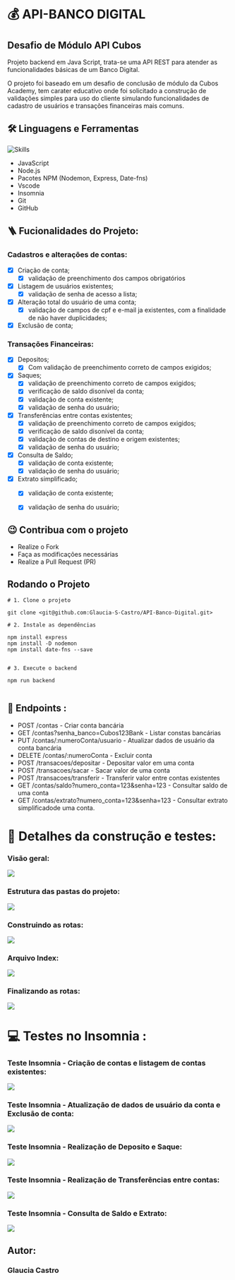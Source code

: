 # 💰 API-BANCO DIGITAL 
## Desafio de Módulo API Cubos


  <p align="left">
Projeto backend em Java Script, trata-se uma API REST para atender as funcionalidades básicas de um Banco Digital.

O projeto foi baseado em um desafio de conclusão de módulo da Cubos Academy, tem carater educativo onde foi solicitado a construção de validações simples para uso do cliente simulando funcionalidades de cadastro de usuários e transações financeiras mais comuns.
  </p>


## 🛠️ Linguagens e Ferramentas

![Skills](https://skillicons.dev/icons?i=js,nodejs,express,vscode,git,github)

- JavaScript
- Node.js
- Pacotes NPM (Nodemon, Express, Date-fns)
- Vscode
- Insomnia
- Git
- GitHub

## 🪜 Fucionalidades do Projeto:

### Cadastros e alterações de contas:

- [x] Criação de conta;
  - [x] validação de preenchimento dos campos obrigatórios

- [x] Listagem de usuários existentes;
  - [x] validação de senha de acesso a lista;

- [x] Alteração total do usuário de uma conta; 
  - [x] validação de campos de cpf e e-mail ja existentes, com a finalidade de não haver duplicidades;

- [x] Exclusão de conta;

### Transações Financeiras: 

- [x] Depositos; 
  - [x] Com validação de preenchimento correto de campos exigidos;
  
- [x] Saques;
  - [x] validação de preenchimento correto de campos exigidos;
  - [x] verificação de saldo disonível da conta;
  - [x] validação de conta existente;
  - [x] validação de senha do usuário;

 - [x] Transferências entre contas existentes;
   - [x] validação de preenchimento correto de campos exigidos;
   - [x] verificação de saldo disonível da conta;
   - [x] validação de contas de destino e origem existentes;
   - [x] validação de senha do usuário;

 - [x] Consulta de Saldo;
   - [x] validação de conta existente;
   - [x] validação de senha do usuário;

 - [x] Extrato simplificado;
   - [x] validação de conta existente;
   - [x] validação de senha do usuário;



## 😉 Contribua com o projeto

- Realize o Fork
- Faça as modificações necessárias
- Realize a Pull Request (PR)

## Rodando o Projeto

```shell
# 1. Clone o projeto

git clone <git@github.com:Glaucia-S-Castro/API-Banco-Digital.git>

# 2. Instale as dependências

npm install express
npm install -D nodemon
npm install date-fns --save


# 3. Execute o backend

npm run backend


```

## 📌 Endpoints :

- POST /contas - Criar conta bancária
- GET /contas?senha_banco=Cubos123Bank - Listar constas bancárias 
- PUT /contas/:numeroConta/usuario - Atualizar dados de usuário da conta bancária
- DELETE /contas/:numeroConta - Excluir conta
- POST /transacoes/depositar - Depositar valor em uma conta
- POST /transacoes/sacar - Sacar valor de uma conta
- POST /transacoes/transferir - Transferir valor entre contas existentes
- GET /contas/saldo?numero_conta=123&senha=123 - Consultar saldo de uma conta
- GET /contas/extrato?numero_conta=123&senha=123 - Consultar extrato simplificadode uma conta.


# 🚀 Detalhes da construção e testes:

### Visão geral:

<img src="img/Visão geral dos arquivos  gif.gif">


### Estrutura das pastas do projeto:

<img src="img/Estrutura das pastas do projeto.png">


### Construindo as rotas:

<img src="img/Construindo as rotas.png">

### Arquivo Index:

<img src="img/Arquivo Index.png">

### Finalizando as rotas:

<img src="img/Construindo as rotas.png">


# 💻 Testes no Insomnia :

### Teste Insomnia - Criação de contas e listagem de contas existentes:

<img src="img/Teste insomnia - Criar contas e Listar contas existentes.gif">


### Teste Insomnia - Atualização de dados de usuário da conta e Exclusão de conta:

<img src="img/Teste insomnia - Atualizar usuário da conta e Excluir conta.gif">


### Teste Insomnia - Realização de Deposito e Saque:

<img src="img/Testes insomnia - Depositar e Sacar.gif">


### Teste Insomnia - Realização de Transferências entre contas:

<img src="img/Teste insomnia - Transferência entre contas.gif">


### Teste Insomnia - Consulta de Saldo e Extrato:

<img src="img/Teste insomnia - Consulta de saldo e extrato.gif">







 





## Autor:

### Glaucia Castro

